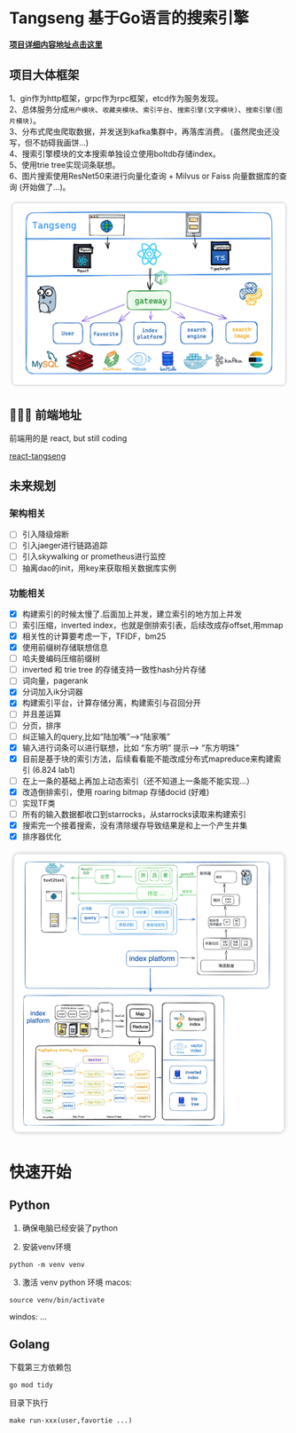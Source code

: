 # Tangseng 基于Go语言的搜索引擎

**[项目详细内容地址点击这里](https://cocainecong.github.io/tangseng/#/)** 

## 项目大体框架

1、gin作为http框架，grpc作为rpc框架，etcd作为服务发现。\
2、总体服务分成`用户模块`、`收藏夹模块`、`索引平台`、`搜索引擎(文字模块)`、`搜索引擎(图片模块)`。\
3、分布式爬虫爬取数据，并发送到kafka集群中，再落库消费。 (虽然爬虫还没写，但不妨碍我画饼...) \
4、搜索引擎模块的文本搜索单独设立使用boltdb存储index。\
5、使用trie tree实现词条联想。 \
6、图片搜索使用ResNet50来进行向量化查询 + Milvus or Faiss 向量数据库的查询 (开始做了...)。


![项目大体框架](docs/images/tangseng.png)

## 🧑🏻‍💻 前端地址

前端用的是 react, but still coding

[react-tangseng](https://github.com/CocaineCong/react-tangseng)

## 未来规划
### 架构相关

- [ ] 引入降级熔断
- [ ] 引入jaeger进行链路追踪
- [ ] 引入skywalking or prometheus进行监控
- [ ] 抽离dao的init，用key来获取相关数据库实例

### 功能相关

- [x] 构建索引的时候太慢了.后面加上并发，建立索引的地方加上并发
- [ ] 索引压缩，inverted index，也就是倒排索引表，后续改成存offset,用mmap
- [x] 相关性的计算要考虑一下，TFIDF，bm25
- [x] 使用前缀树存储联想信息
- [ ] 哈夫曼编码压缩前缀树
- [ ] inverted 和 trie tree 的存储支持一致性hash分片存储
- [ ] 词向量，pagerank
- [x] 分词加入ik分词器
- [x] 构建索引平台，计算存储分离，构建索引与召回分开
- [ ] 并且差运算
- [ ] 分页，排序
- [ ] 纠正输入的query,比如“陆加嘴”-->“陆家嘴”
- [x] 输入进行词条可以进行联想，比如 “东方明” 提示--> “东方明珠”
- [x] 目前是基于块的索引方法，后续看看能不能改成分布式mapreduce来构建索引 (6.824 lab1)
- [ ] 在上一条的基础上再加上动态索引（还不知道上一条能不能实现...）
- [x] 改造倒排索引，使用 roaring bitmap 存储docid (好难)
- [ ] 实现TF类
- [ ] 所有的输入数据都收口到starrocks，从starrocks读取来构建索引
- [x] 搜索完一个接着搜索，没有清除缓存导致结果是和上一个产生并集
- [x] 排序器优化

![文本搜索](docs/images/text2text.jpg)

# 快速开始
## Python
1. 确保电脑已经安装了python

2. 安装venv环境

```shell
python -m venv venv
```

3. 激活 venv python 环境
macos:
```shell
source venv/bin/activate
```

windos:
...

## Golang

下载第三方依赖包

```shell
go mod tidy
```

目录下执行
```shell
make run-xxx(user,favortie ...)
```